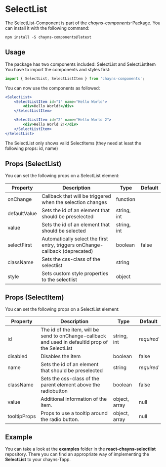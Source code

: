 # SelectList

The SelectList-Component is part of the _chayns-components_-Package. You can
install it with the following command:

    npm install -S chayns-components@latest

## Usage

The package has two components included: SelectList and SelectListItem You have
to import the components and styles first:

```jsx harmony
import { SelectList, SelectListItem } from 'chayns-components';
```

You can now use the components as followed:

```jsx harmony
<SelectList>
    <SelectListItem id="1" name="Hello World">
        <div>Hello World!</div>
    </SelectListItem>

    <SelectListItem id="2" name="Hello World 2">
        <div>Hello World 2!</div>
    </SelectListItem>
</SelectList>
```

The SelectList only shows valid SelectItems (they need at least the following
props: id, name)

## Props (SelectList)

You can set the following props on a SelectList element:

| Property     | Description                                                                   | Type        | Default |
| ------------ | ----------------------------------------------------------------------------- | ----------- | ------- |
| onChange     | Callback that will be triggered when the selection changes                    | function    |         |
| defaultValue | Sets the id of an element that should be preselected                          | string, int |         |
| value        | Sets the id of an element that should be selected                             | string, int |         |
| selectFirst  | Automatically select the first entry, triggers onChange-callback (deprecated) | boolean     | false   |
| className    | Sets the css-class of the selectlist                                          | string      |         |
| style        | Sets custom style properties to the selectlist                                | object      |         |

## Props (SelectItem)

You can set the following props on a SelectList element:

| Property     | Description                                                                                        | Type          | Default    |
| ------------ | -------------------------------------------------------------------------------------------------- | ------------- | ---------- |
| id           | The id of the item, will be send to onChange-callback and used in defaultId prop of the SelectList | string, int   | _required_ |
| disabled     | Disables the item                                                                                  | boolean       | false      |
| name         | Sets the id of an element that should be preselected                                               | string        | _required_ |
| className    | Sets the css-class of the parent element above the radiobutton                                     | boolean       | false      |
| value        | Additional information of the item.                                                                | object, array | null       |
| tooltipProps | Props to use a tooltip around the radio button.                                                    | object, array | null       |

## Example

You can take a look at the **examples** folder in the
**react-chayns-selectlist** repository. There you can find an appropriate way of
implementing the **SelectList** to your chayns-Tapp.
